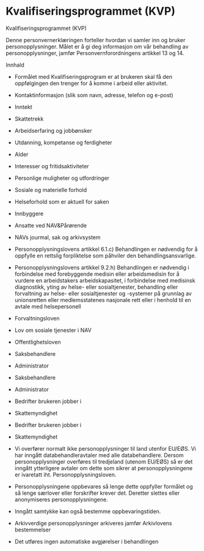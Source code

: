 # Kvalifiseringsprogrammet (KVP)

Kvalifiseringsprogrammet (KVP)

  

Denne personvernerklæringen forteller hvordan vi samler inn og bruker personopplysninger. Målet er å gi deg informasjon om vår behandling av personopplysninger, jamfør Personvernforordningens artikkel 13 og 14.

  

Innhald

*   Formålet med Kvalifiseringsprogram er at brukeren skal få den oppfølgingen den trenger for å komme i arbeid eller aktivitet.  
    
*   Kontaktinformasjon (slik som navn, adresse, telefon og e-post)  
    
*   Inntekt  
    
*   Skattetrekk  
    
*   Arbeidserfaring og jobbønsker  
    
*   Utdanning, kompetanse og ferdigheter  
    
*   Alder  
    
*   Interesser og fritidsaktiviteter  
    
*   Personlige muligheter og utfordringer  
    
*   Sosiale og materielle forhold  
    
*   Helseforhold som er aktuell for saken  
    
*   Innbyggere  
    
*   Ansatte ved NAV&Pårørende  
    
*   NAVs jourmal, sak og arkivsystem  
    
*   Personopplysningslovens artikkel 6.1.c) Behandlingen er nødvendig for å oppfylle en rettslig forpliktelse som påhviler den behandlingsansvarlige.  
    
*   Personopplysningslovens artikkel 9.2.h) Behandlingen er nødvendig i forbindelse med forebyggende medisin eller arbeidsmedisin for å vurdere en arbeidstakers arbeidskapasitet, i forbindelse med medisinsk diagnostikk, yting av helse- eller sosialtjenester, behandling eller forvaltning av helse- eller sosialtjenester og -systemer på grunnlag av unionsretten eller medlemsstatenes nasjonale rett eller i henhold til en avtale med helsepersonell  
    
*   Forvaltningsloven  
    
*   Lov om sosiale tjenester i NAV  
    
*   Offentlighetsloven  
    
*   Saksbehandlere  
    
*   Administrator  
    
*   Saksbehandlere  
    
*   Administrator  
    
*   Bedrifter brukeren jobber i  
    
*   Skattemyndighet  
    
*   Bedrifter brukeren jobber i  
    
*   Skattemyndighet  
    
*   Vi overfører normalt ikke personopplysninger til land utenfor EU/EØS. Vi har inngått databehandleravtaler med alle databehandlere. Dersom personopplysninger overføres til tredjeland (utenom EU/EØS) så er det inngått ytterligere avtaler om dette som sikrer at personopplysningene er ivaretatt iht. Personopplysningsloven.  
    
*   Personopplysningene oppbevares så lenge dette oppfyller formålet og så lenge særlover eller forskrifter krever det. Deretter slettes eller anonymiseres personopplysningene.  
    
*   Inngått samtykke kan også bestemme oppbevaringstiden.  
    
*   Arkivverdige personopplysninger arkiveres jamfør Arkivlovens bestemmelser  
    
*   Det utføres ingen automatiske avgjørelser i behandlingen